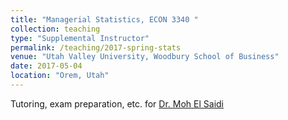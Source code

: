 ```yaml
---
title: "Managerial Statistics, ECON 3340 "
collection: teaching
type: "Supplemental Instructor"
permalink: /teaching/2017-spring-stats
venue: "Utah Valley University, Woodbury School of Business"
date: 2017-05-04
location: "Orem, Utah"
---
```

Tutoring, exam preparation, etc. for [Dr. Moh El Saidi](https://www.uvu.edu/directory/employee/?id=dTlja2lpWnFGYVdmcXNmZ1UwRkJtZz09) 
